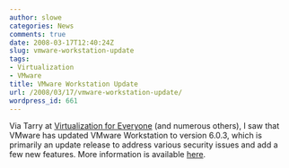 ```yaml
---
author: slowe
categories: News
comments: true
date: 2008-03-17T12:40:24Z
slug: vmware-workstation-update
tags:
- Virtualization
- VMware
title: VMware Workstation Update
url: /2008/03/17/vmware-workstation-update/
wordpress_id: 661
---
```


Via Tarry at [Virtualization for Everyone](http://tarrysingh.blogspot.com/2008/03/vmware-workstation-603-released.html) (and numerous others), I saw that VMware has updated VMware Workstation to version 6.0.3, which is primarily an update release to address various security issues and add a few new features. More information is available [here](http://www.vmware.com/support/ws6/doc/releasenotes_ws6.html).
